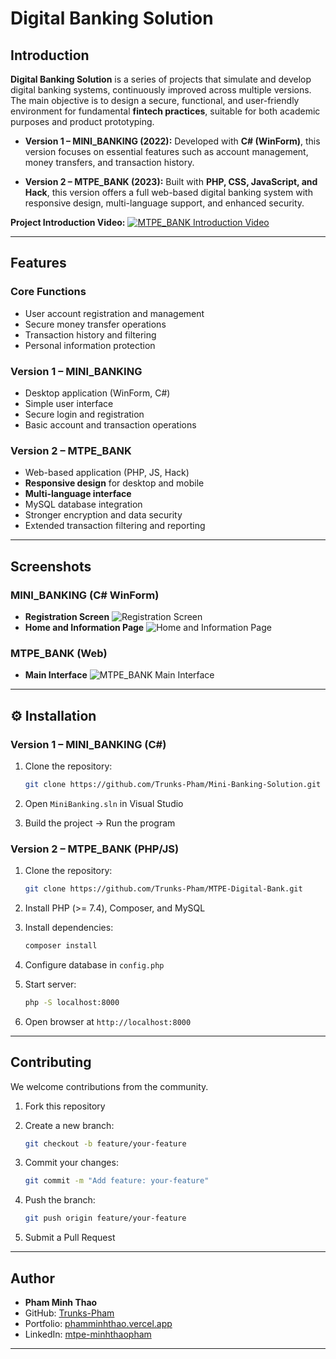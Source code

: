 # Digital Banking Solution

## Introduction

**Digital Banking Solution** is a series of projects that simulate and develop digital banking systems, continuously improved across multiple versions.
The main objective is to design a secure, functional, and user-friendly environment for fundamental **fintech practices**, suitable for both academic purposes and product prototyping.

* **Version 1 – MINI\_BANKING (2022):**
  Developed with **C# (WinForm)**, this version focuses on essential features such as account management, money transfers, and transaction history.

* **Version 2 – MTPE\_BANK (2023):**
  Built with **PHP, CSS, JavaScript, and Hack**, this version offers a full web-based digital banking system with responsive design, multi-language support, and enhanced security.

**Project Introduction Video:**
[![MTPE\_BANK Introduction Video](https://img.youtube.com/vi/3zBvXEDJb-w/0.jpg)](https://www.youtube.com/watch?v=3zBvXEDJb-w)

---

## Features

### Core Functions

* User account registration and management
* Secure money transfer operations
* Transaction history and filtering
* Personal information protection

### Version 1 – MINI\_BANKING

* Desktop application (WinForm, C#)
* Simple user interface
* Secure login and registration
* Basic account and transaction operations

### Version 2 – MTPE\_BANK

* Web-based application (PHP, JS, Hack)
* **Responsive design** for desktop and mobile
* **Multi-language interface**
* MySQL database integration
* Stronger encryption and data security
* Extended transaction filtering and reporting

---

## Screenshots

### MINI\_BANKING (C# WinForm)

* **Registration Screen**
  ![Registration Screen](Đăng_ký_nhập.png)
* **Home and Information Page**
  ![Home and Information Page](trang_chủ_thông_tin.png)

### MTPE\_BANK (Web)

* **Main Interface**
  ![MTPE\_BANK Main Interface](MTPE-BANK.png)

---

## ⚙️ Installation

### Version 1 – MINI\_BANKING (C#)

1. Clone the repository:

   ```bash
   git clone https://github.com/Trunks-Pham/Mini-Banking-Solution.git
   ```
2. Open `MiniBanking.sln` in Visual Studio
3. Build the project → Run the program

### Version 2 – MTPE\_BANK (PHP/JS)

1. Clone the repository:

   ```bash
   git clone https://github.com/Trunks-Pham/MTPE-Digital-Bank.git
   ```
2. Install PHP (>= 7.4), Composer, and MySQL
3. Install dependencies:

   ```bash
   composer install
   ```
4. Configure database in `config.php`
5. Start server:

   ```bash
   php -S localhost:8000
   ```
6. Open browser at `http://localhost:8000`

---

## Contributing

We welcome contributions from the community.

1. Fork this repository
2. Create a new branch:

   ```bash
   git checkout -b feature/your-feature
   ```
3. Commit your changes:

   ```bash
   git commit -m "Add feature: your-feature"
   ```
4. Push the branch:

   ```bash
   git push origin feature/your-feature
   ```
5. Submit a Pull Request

---

## Author

* **Pham Minh Thao**
* GitHub: [Trunks-Pham](https://github.com/Trunks-Pham)
* Portfolio: [phamminhthao.vercel.app](https://phamminhthao.vercel.app)
* LinkedIn: [mtpe-minhthaopham](https://www.linkedin.com/in/mtpe-minhthaopham/)

---
